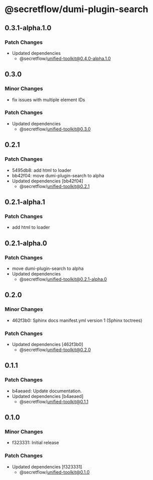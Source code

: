 # @secretflow/dumi-plugin-search

## 0.3.1-alpha.1.0

### Patch Changes

- Updated dependencies
  - @secretflow/unified-toolkit@0.4.0-alpha.1.0

## 0.3.0

### Minor Changes

- fix issues with multiple element IDs

### Patch Changes

- Updated dependencies
  - @secretflow/unified-toolkit@0.3.0

## 0.2.1

### Patch Changes

- 5495db8: add html to loader
- bb42f04: move dumi-plugin-search to alpha
- Updated dependencies [bb42f04]
  - @secretflow/unified-toolkit@0.2.1

## 0.2.1-alpha.1

### Patch Changes

- add html to loader

## 0.2.1-alpha.0

### Patch Changes

- move dumi-plugin-search to alpha
- Updated dependencies
  - @secretflow/unified-toolkit@0.2.1-alpha.0

## 0.2.0

### Minor Changes

- 462f3b0: Sphinx docs manifest.yml version 1 (Sphinx toctrees)

### Patch Changes

- Updated dependencies [462f3b0]
  - @secretflow/unified-toolkit@0.2.0

## 0.1.1

### Patch Changes

- b4aeaed: Update documentation.
- Updated dependencies [b4aeaed]
  - @secretflow/unified-toolkit@0.1.1

## 0.1.0

### Minor Changes

- f323331: Initial release

### Patch Changes

- Updated dependencies [f323331]
  - @secretflow/unified-toolkit@0.1.0
